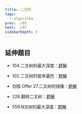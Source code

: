 ```yaml
---
title: 二叉树
tags:
  - algorithm
prev: ./05
next: ./07
sidebarDepth: 5
---
```


## 延伸题目
- 104.二叉树的最大深度：[题解](../leetCode/0104)

- 102.二叉树的层序遍历：[题解](../leetCode/0102)

- 剑指 Offer 27.二叉树的镜像：[题解](../codingInterviews/27)
- 226.翻转二叉树：[题解](../leetCode/0226)

- 559.N叉树的最大深度：[题解](../leetCode/0559)
